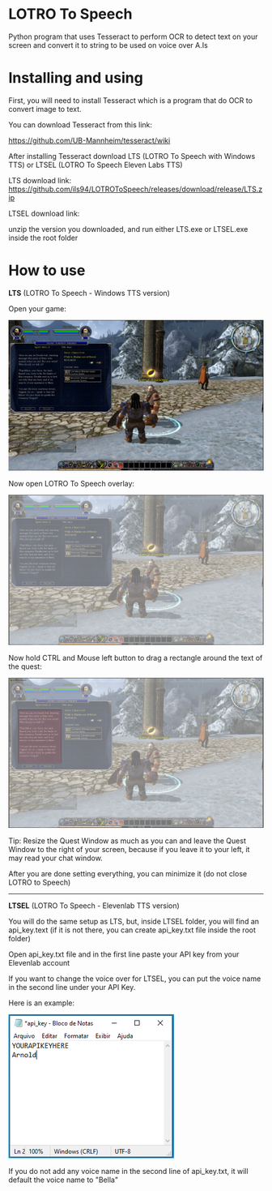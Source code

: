 # LOTRO To Speech
Python program that uses Tesseract to perform OCR to detect text on your screen and convert it to string to be used on voice over A.Is

# Installing and using

First, you will need to install Tesseract which is a program that do OCR to convert image to text.

You can download Tesseract from this link:

https://github.com/UB-Mannheim/tesseract/wiki

After installing Tesseract download LTS (LOTRO To Speech with Windows TTS) or LTSEL (LOTRO To Speech Eleven Labs TTS)

LTS download link: https://github.com/ils94/LOTROToSpeech/releases/download/release/LTS.zip

LTSEL download link:

unzip the version you downloaded, and run either LTS.exe or LTSEL.exe inside the root folder

# How to use

**LTS** (LOTRO To Speech - Windows TTS version)

Open your game:

![enter image description here](https://github.com/ils94/LOTROToSpeech/blob/master/tutorial/tutorial1.PNG?raw=true)

Now open LOTRO To Speech overlay:

![enter image description here](https://github.com/ils94/LOTROToSpeech/blob/master/tutorial/tutorial2.PNG?raw=true)

Now hold CTRL and Mouse left button to drag a rectangle around the text of the quest:

![enter image description here](https://github.com/ils94/LOTROToSpeech/blob/master/tutorial/tutorial3.PNG?raw=true)

Tip: Resize the Quest Window as much as you can and leave the Quest Window to  the right of your screen, because if you leave it to your left, it may read your chat window.

After you are done setting everything, you can minimize it (do not close LOTRO to Speech)

----

**LTSEL** (LOTRO To Speech - Elevenlab TTS version)

You will do the same setup as LTS, but, inside LTSEL folder, you will find an api_key.text (if it is not there, you can create api_key.txt file inside the root folder)

Open api_key.txt file and in the first line paste your API key from your Elevenlab account

If you want to change the voice over for LTSEL, you can put the voice name in the second line under your API Key.

Here is an example:

![enter image description here](https://github.com/ils94/LOTROToSpeech/blob/master/tutorial/tutorial4.PNG?raw=true)

If you do not add any voice name in the second line of api_key.txt, it will default the voice name to "Bella"
